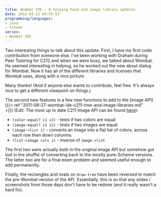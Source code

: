 ```yaml
---
title: Wombat IDE - A helping hand and image library updates
date: 2012-03-22 04:55:53
programming/languages:
- Java
- Scheme
series:
- Wombat IDE
---
```

Two interesting things to talk about this update. First, I have my first code contribution from someone else. I've been working with Graham during Peer Tutoring for C212 and when we were busy, we talked about Wombat. He seemed interesting in helping, so he worked out the new about dialog for Wombat. Now it has all of the different libraries and licenses that Wombat uses, along with a nice picture.

Many thanks! (And if anyone else wants to contribute, feel free. It's always nice to get a different viewpoint on things.)

<!--more-->

The second new features is a few new functions to add to the [image API]({{< ref "2011-08-27-wombat-ide-c211-tree-and-image-libraries.md" >}}) (Edit: The most up to date C211 Image API can be found <a title="C211 Image API" href="http://www.cs.indiana.edu/cgi-pub/c211/wombat/docs/c211-image.htm">here</a>):

* `(color-equal? c1 c2)` - tests if two colors are equal
* `(image-equal? i1 i2)` - tests if two images are equal
* `(image->list i)` - converts an image into a flat list of colors, across each row then down columns
* `(list->image cols i)` - inverse of `image->list`

The first two were actually both in the original image API but somehow got lost in the shuffle of converting back to the mostly pure-Scheme versions. The latter two are for a final exam problem and seemed useful enough to add permanently.

Finally, the rectangles and ovals on `draw-tree` have been reversed to match the pre-Wombat version of the API. Essentially, this is so that any slides / screenshots from those days don't have to be redone (and it really wasn't a hard fix).